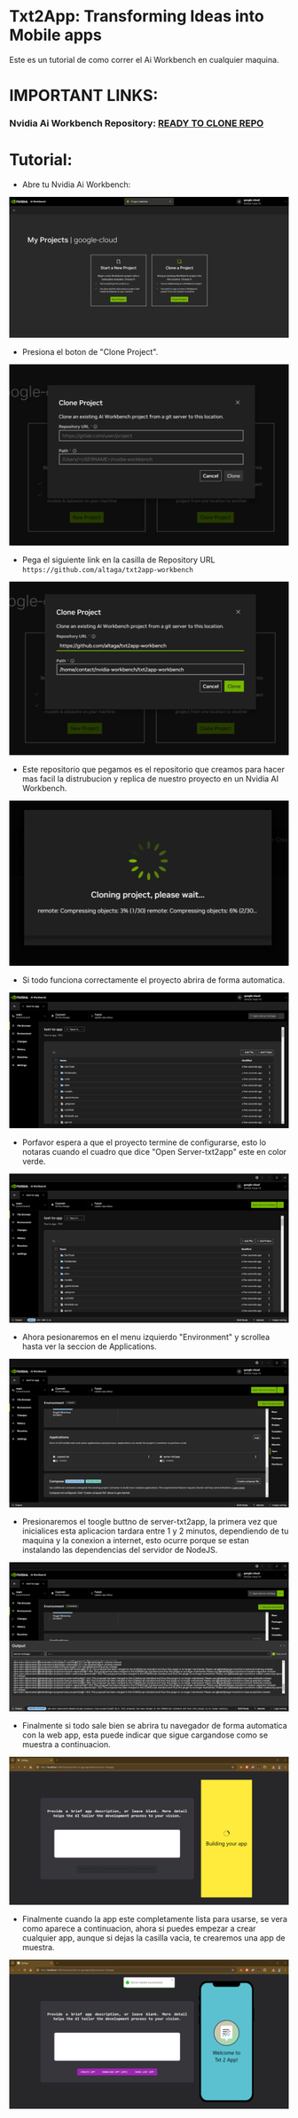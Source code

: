 # Txt2App: Transforming Ideas into Mobile apps

Este es un tutorial de como correr el Ai Workbench en cualquier maquina.

# IMPORTANT LINKS:

### **Nvidia Ai Workbench Repository**: [READY TO CLONE REPO](https://github.com/altaga/txt2app-workbench)

# Tutorial:

- Abre tu Nvidia Ai Workbench:

<img src="./Images/t1.png">

- Presiona el boton de "Clone Project".

<img src="./Images/t2.png">

- Pega el siguiente link en la casilla de Repository URL `https://github.com/altaga/txt2app-workbench`

<img src="./Images/t3.png">

- Este repositorio que pegamos es el repositorio que creamos para hacer mas facil la distrubucion y replica de nuestro proyecto en un Nvidia AI Workbench.

<img src="./Images/t4.png">

- Si todo funciona correctamente el proyecto abrira de forma automatica.

<img src="./Images/t5.png">

- Porfavor espera a que el proyecto termine de configurarse, esto lo notaras cuando el cuadro que dice "Open Server-txt2app" este en color verde.

<img src="./Images/t6.png">

- Ahora pesionaremos en el menu izquierdo "Environment" y scrollea hasta ver la seccion de Applications.

<img src="./Images/t7.png">

- Presionaremos el toogle buttno de server-txt2app, la primera vez que inicialices esta aplicacion tardara entre 1 y 2 minutos, dependiendo de tu maquina y la conexion a internet, esto ocurre porque se estan instalando las dependencias del servidor de NodeJS.

<img src="./Images/t8.png">

- Finalmente si todo sale bien se abrira tu navegador de forma automatica con la web app, esta puede indicar que sigue cargandose como se muestra a continuacion.

<img src="./Images/t9.png">

- Finalmente cuando la app este completamente lista para usarse, se vera como aparece a continuacion, ahora si puedes empezar a crear cualquier app, aunque si dejas la casilla vacia, te crearemos una app de muestra.

<img src="./Images/t10.png">